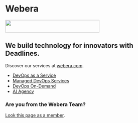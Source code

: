 # Webera

<div>
    <img src="../../raw/main/profile/github.css.svg" width="300" height="40" alt="">
</div>

## We build technology for innovators with Deadlines.

Discover our services at [webera.com](https://www.webera.com).

- [DevOps as a Service](https://www.webera.com/devops_as_a_service/)
- [Managed DevOps Services](https://www.webera.com/managed-devops-services/)
- [DevOps On-Demand](https://www.webera.com/devops-on-demand/)
- [AI Agency](https://www.webera.com/ai/)

### Are you from the Webera Team?

[Look this page as a member](https://github.com/wearewebera?view_as=member).
